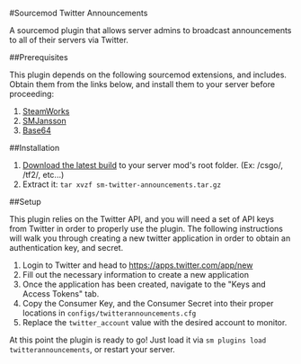 #Sourcemod Twitter Announcements

A sourcemod plugin that allows server admins to broadcast announcements to all of their servers via Twitter.

##Prerequisites

This plugin depends on the following sourcemod extensions, and includes. Obtain them from the links below, and install them to your server before proceeding:

1. [SteamWorks](https://forums.alliedmods.net/showthread.php?t=229556)
2. [SMJansson](https://forums.alliedmods.net/showthread.php?t=184604)
3. [Base64](https://forums.alliedmods.net/showthread.php?t=101764)

##Installation

1. [Download the latest build](https://github.com/earlcochran/SM-TwitterAnnouncements/blob/master/build/SM-TwitterAnnouncements.tar.gz?raw=true) to your server mod's root folder. (Ex: /csgo/, /tf2/, etc...)
2. Extract it: `tar xvzf sm-twitter-announcements.tar.gz` 

##Setup

This plugin relies on the Twitter API, and you will need a set of API keys from Twitter in order to properly use the plugin. The following instructions will walk you through creating a new twitter application in order to obtain an authentication key, and secret.

1. Login to Twitter and head to https://apps.twitter.com/app/new
2. Fill out the necessary information to create a new application
3. Once the application has been created, navigate to the "Keys and Access Tokens" tab.
4. Copy the Consumer Key, and the Consumer Secret into their proper locations in `configs/twitterannouncements.cfg`
5. Replace the `twitter_account` value with the desired account to monitor.

At this point the plugin is ready to go! Just load it via `sm plugins load twitterannouncements`, or restart your server.